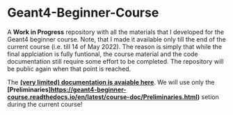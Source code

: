 # Geant4-Beginner-Course

A **Work in Progress** repository with all the materials that I developed for the Geant4 beginner course. 
Note, that I made it available only till the end of the current course (i.e. till 14 of May 2022). The reason is simply that while the 
final applciation is fully funtional, the course material and the code documentation still require some effort to be completed.
The repository will be public again when that point is reached.


The **[(very limited) documentation is avaiable here](https://geant4-beginner-course.readthedocs.io/en/latest/index.html#)**. We will use only the **[Preliminaries]https://geant4-beginner-course.readthedocs.io/en/latest/course-doc/Preliminaries.html)** setion during the current course!

